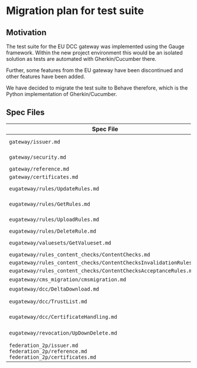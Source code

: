 # Migration plan for test suite

## Motivation

The test suite for the EU DCC gateway was implemented using the Gauge framework. 
Within the new project environment this would be an isolated solution as tests
are automated with Gherkin/Cucumber there. 

Further, some features from the EU gateway have been discontinued and other 
features have been added.

We have decided to migrate the test suite to Behave therefore, which is the 
Python implementation of Gherkin/Cucumber. 

## Spec Files

| Spec File |  Migration Decision |  
|---|---|
| `gateway/issuer.md` | Migrated to `issuer.feature` | 
| `gateway/security.md`  | Migrated to `security.feature` |
| `gateway/reference.md`| |
| `gateway/certificates.md`| |
| `eugateway/rules/UpdateRules.md`| Migrated to `update_rules.feature` |
| `eugateway/rules/GetRules.md` | Migrated to `get_rules.feature` |
| `eugateway/rules/UploadRules.md`| Migrated to `upload_rules.feature` |
| `eugateway/rules/DeleteRule.md`| |
| `eugateway/valuesets/GetValueset.md`| Migrated to `valuesets.feature` |
| `eugateway/rules_content_checks/ContentChecks.md`|   | 
| `eugateway/rules_content_checks/ContentChecksInvalidationRules.md`|   |
| `eugateway/rules_content_checks/ContentChecksAcceptanceRules.md`|   | 
| `eugateway/cms_migration/cmsmigration.md` | ❌ discontinued | 
| `eugateway/dcc/DeltaDownload.md`|❌ discontinued | 
| `eugateway/dcc/TrustList.md` | Migrated to `trustlist.feature` |
| `eugateway/dcc/CertificateHandling.md` | Migrated to `dsc.feature` | 
| `eugateway/revocation/UpDownDelete.md` | ❌ discontinued (Revocation Feature) | 
| `federation_2p/issuer.md` <br> `federation_2p/reference.md`  <br> `federation_2p/certificates.md` | ❌ discontinued (Federation) |